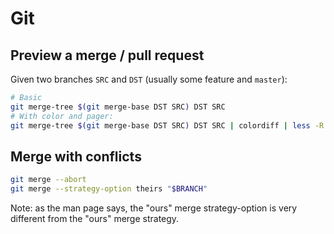 # Git

## Preview a merge / pull request

Given two branches `SRC` and `DST` (usually some feature and `master`):

```bash
# Basic
git merge-tree $(git merge-base DST SRC) DST SRC
# With color and pager:
git merge-tree $(git merge-base DST SRC) DST SRC | colordiff | less -R
```

## Merge with conflicts

```bash
git merge --abort
git merge --strategy-option theirs "$BRANCH"
```
Note: as the man page says, the "ours" merge strategy-option is very different from the "ours" merge strategy.
